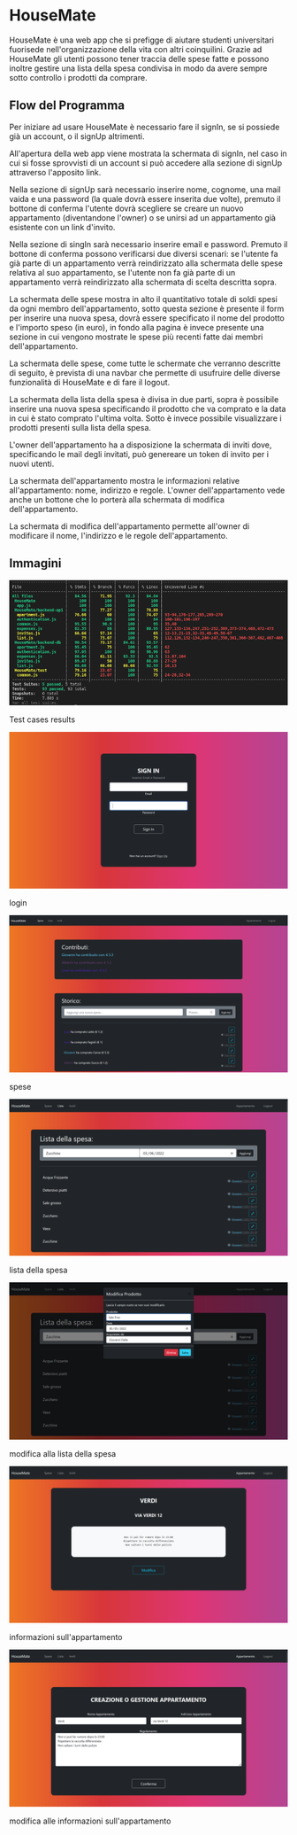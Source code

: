 # HouseMate

HouseMate è una web app che si prefigge di aiutare studenti universitari fuorisede nell'organizzazione della vita con altri coinquilini.
Grazie ad HouseMate gli utenti possono tener traccia delle spese fatte e possono inoltre gestire una lista della spesa condivisa in modo da avere sempre sotto controllo i prodotti da comprare.

## Flow del Programma

Per iniziare ad usare HouseMate è necessario fare il signIn, se si possiede già un account, o il signUp altrimenti.

All'apertura della web app viene mostrata la schermata di signIn, nel caso in cui si fosse sprovvisti di un account si può accedere alla sezione di signUp attraverso l'apposito link.

Nella sezione di signUp sarà necessario inserire nome, cognome, una mail vaida e una password (la quale dovrà essere inserita due volte), premuto il bottone di conferma l'utente dovrà scegliere se creare un nuovo appartamento (diventandone l'owner) o se unirsi ad un appartamento già esistente con un link d'invito.

Nella sezione di singIn sarà necessario inserire email e password. Premuto il bottone di conferma possono verificarsi due diversi scenari: se l'utente fa già parte di un appartamento verrà reindirizzato alla schermata delle spese relativa al suo appartamento, se l'utente non fa già parte di un appartamento verrà reindirizzato alla schermata di scelta descritta sopra.

La schermata delle spese mostra in alto il quantitativo totale di soldi spesi da ogni membro dell'appartamento, sotto questa sezione è presente il form per inserire una nuova spesa, dovrà essere specificato il nome del prodotto e l'importo speso (in euro), in fondo alla pagina è invece presente una sezione in cui vengono mostrate le spese più recenti fatte dai membri dell'appartamento.

La schermata delle spese, come tutte le schermate che verranno descritte di seguito, è prevista di una navbar che permette di usufruire delle diverse funzionalità di HouseMate e di fare il logout.

La schermata della lista della spesa è divisa in due parti, sopra è possibile inserire una nuova spesa specificando il prodotto che va comprato e la data in cui è stato comprato l'ultima volta. Sotto è invece possibile visualizzare i prodotti presenti sulla lista della spesa.

L'owner dell'appartamento ha a disposizione la schermata di inviti dove, specificando le mail degli invitati, può genereare un token di invito per i nuovi utenti.

La schermata dell'appartamento mostra le informazioni relative all'appartamento: nome, indirizzo e regole. L'owner dell'appartamento vede anche un bottone che lo porterà alla schermata di modifica dell'appartamento.

La schermata di modifica dell'appartamento permette all'owner di modificare il nome, l'indirizzo e le regole dell'appartamento.

## Immagini
![test cases results](imm/Test%20Cases%20Results.png)

Test cases results


![login](imm/Login.png)

login


![spese](imm/ViewExpenses.png)

spese


![lista della spesa](imm/Lista.png)

lista della spesa


![modifica lista della spesa](imm/ModificaLista.png)

modifica alla lista della spesa


![informazioni sull'appartamento](imm/viewApartment.png)

informazioni sull'appartamento


![modifica alle informazioni sull'appartamento](imm/ModifyApartment.png)

modifica alle informazioni sull'appartamento

